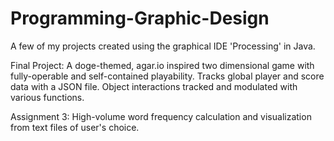 # Programming-Graphic-Design
A few of my projects created using the graphical IDE 'Processing' in Java.

Final Project: A doge-themed, agar.io inspired two dimensional game with fully-operable and self-contained playability. Tracks global player and score data
with a JSON file. Object interactions tracked and modulated with various functions.

Assignment 3: High-volume word frequency calculation and visualization from text files of user's choice.
